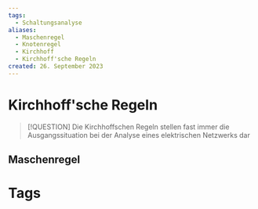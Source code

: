 ```yaml
---
tags:
  - Schaltungsanalyse
aliases:
  - Maschenregel
  - Knotenregel
  - Kirchhoff
  - Kirchhoff'sche Regeln
created: 26. September 2023
---
```


# Kirchhoff'sche Regeln

> [!QUESTION] Die Kirchhoffschen Regeln stellen fast immer die Ausgangssituation bei der Analyse eines elektrischen Netzwerks dar


## Maschenregel


# Tags

[^1]: [Leitfaden ELIT](https://oeh.jku.at/sites/default/files/documents/pdfs/leitfaden_elit_2020.pdf)